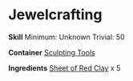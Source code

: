 <!-- TITLE: Red Clay Vambraces -->
<!-- SUBTITLE:  -->
# Jewelcrafting
**Skill**
Minimum: Unknown
Trivial: 50

**Container**
[Sculpting Tools](sculpting-tools)

**Ingredients**
[Sheet of Red Clay](sheet-of-red-clay) x 5